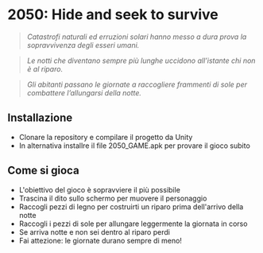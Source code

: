 # 2050: Hide and seek to survive
> _Catastrofi naturali ed erruzioni solari hanno messo a dura prova la sopravvivenza degli esseri umani._

> _Le notti che diventano sempre più lunghe uccidono all’istante chi non è al riparo._

> _Gli abitanti passano le giornate a raccogliere frammenti di sole per combattere l’allungarsi della notte._

## Installazione 
- Clonare la repository e compilare il progetto da Unity
- In alternativa installre il file 2050_GAME.apk per provare il gioco subito

## Come si gioca
 - L'obiettivo del gioco è sopravviere il più possibile 
 - Trascina il dito sullo schermo per muovere il personaggio
 - Raccogli pezzi di legno per costruirti un riparo prima dell'arrivo della notte
 - Raccogli i pezzi di sole per allungare leggermente la giornata in corso
 - Se arriva notte e non sei dentro al riparo perdi
 - Fai attezione: le giornate durano sempre di meno!
 
